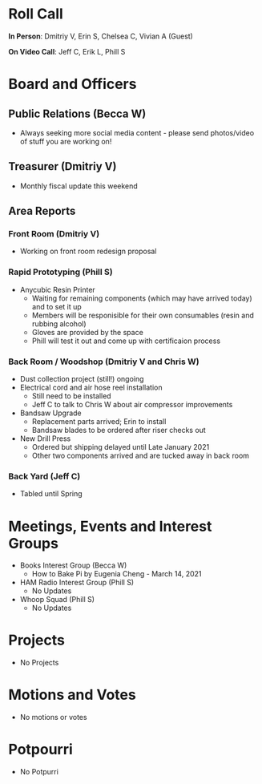# Roll Call
**In Person**:   Dmitriy V, Erin S, Chelsea C, Vivian A (Guest)

**On Video Call**:  Jeff C, Erik L, Phill S


# Board and Officers

## Public Relations (Becca W)
- Always seeking more social media content - please send photos/video of stuff you are working on!

## Treasurer (Dmitriy V)
- Monthly fiscal update this weekend

## Area Reports
### Front Room (Dmitriy V)
- Working on front room redesign proposal
### Rapid Prototyping (Phill S)
- Anycubic Resin Printer
  - Waiting for remaining components (which may have arrived today) and to set it up
  - Members will be responisible for their own consumables (resin and rubbing alcohol)
  - Gloves are provided by the space
  - Phill will test it out and come up with certificaion process
### Back Room / Woodshop (Dmitriy V and Chris W)
- Dust collection project (still!) ongoing
- Electrical cord and air hose reel installation
  - Still need to be installed
  - Jeff C to talk to Chris W about air compressor improvements
- Bandsaw Upgrade
  - Replacement parts arrived; Erin to install
  - Bandsaw blades to be ordered after riser checks out
- New Drill Press
  - Ordered but shipping delayed until Late January 2021
  - Other two components arrived and are tucked away in back room
### Back Yard (Jeff C)
- Tabled until Spring

# Meetings, Events and Interest Groups
- Books Interest Group (Becca W)
  - How to Bake Pi by Eugenia Cheng - March 14, 2021
- HAM Radio Interest Group (Phill S)
  - No Updates
- Whoop Squad (Phill S)
  - No Updates

  
# Projects
- No Projects

# Motions and Votes
- No motions or votes

# Potpourri
- No Potpurri
